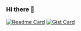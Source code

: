 ### Hi there 👋

<!--
**shirinvn/ShirinVn** is a ✨ _special_ ✨ repository because its `README.md` (this file) appears on your GitHub profile.

Here are some ideas to get you started:

- 🔭 I’m currently working on ...
- 🌱 I’m currently learning ...
- 👯 I’m looking to collaborate on ...
- 🤔 I’m looking for help with ...
- 💬 Ask me about ...
- 📫 How to reach me: ...
- 😄 Pronouns: ...
- ⚡ Fun fact: ...
-->

[![Readme Card](https://github-readme-stats.vercel.app/api/pin/?username=shirinvn&repo=shirinVn)](https://github.com/shirinvn/shirinVn)
[![Gist Card](https://github-readme-stats.vercel.app/api/gist?id=gistfile1.txt)](https://gist.github.com/shirinvn/gistfile1.txt/)


